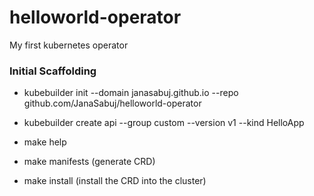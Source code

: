 # helloworld-operator
My first kubernetes operator

### Initial Scaffolding
- kubebuilder init --domain janasabuj.github.io --repo github.com/JanaSabuj/helloworld-operator
- kubebuilder create api --group custom --version v1 --kind HelloApp

- make help
- make manifests (generate CRD)
- make install (install the CRD into the cluster)